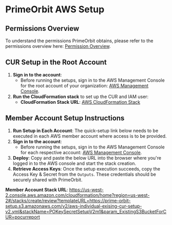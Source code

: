 # PrimeOrbit AWS Setup

## Permissions Overview
To understand the permissions PrimeOrbit obtains, please refer to the permissions overview here: [Permission Overview](permissions-overview.md).

## CUR Setup in the Root Account  
1. **Sign in to the account**:
   - Before running the setups, sign in to the AWS Management Console for the root account of your organization: [AWS Management Console](https://console.aws.amazon.com/).
2. **Run the CloudFormation stack** to set up the CUR and IAM user:
   - **CloudFormation Stack URL**:
     [AWS CloudFormation Stack](https://us-east-1.console.aws.amazon.com/cloudformation/home?region=us-east-1#/stacks/create/review?templateURL=https://prime-orbit-setup.s3.amazonaws.com/v2/aws_individual_new_cur_setup_v2.yml&stackName=POKeySecretSetupV2m1)

## Member Account Setup Instructions
1. **Run Setup in Each Account**: The quick-setup link below needs to be executed in each AWS member account where access is to be provided.
2. **Sign in to the account**:
   - Before running the setups, sign in to the AWS Management Console for each respective account: [AWS Management Console](https://console.aws.amazon.com/).
3. **Deploy**: Copy and paste the below URL into the browser where you're logged in to the AWS console and start the stack creation.
4. **Retrieve Access Keys**: Once the setup execution succeeds, copy the Access Key & Secret from the `Outputs`. These credentials should be securely shared with PrimeOrbit.

**Member Account Stack URL**:
https://us-west-2.console.aws.amazon.com/cloudformation/home?region=us-west-2#/stacks/create/review?templateURL=https://prime-orbit-setup.s3.amazonaws.com/v2/aws-individual-exising-cur-setup-v2.yml&stackName=POKeySecretSetupV2m1&param_ExistingS3BucketForCUR=pocurreport